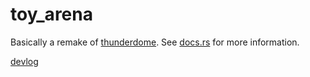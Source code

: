 # toy_arena

Basically a remake of [thunderdome]. See [docs.rs] for more information.

[devlog]

[thunderdome]: https://github.com/LPGhatguy/thunderdome
[docs.rs]: https://docs.rs/toy_arena/latest/toy_arena/
[devlog]: https://github.com/toyboot4e/toy_arena/blob/main/devlog.adoc
